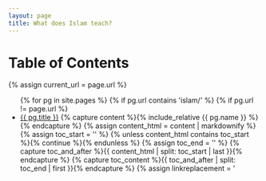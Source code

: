 ```yaml
---
layout: page
title: What does Islam teach?
---
```


<h1>Table of Contents</h1>

{% assign current_url = page.url %}

<ul id="markdown-toc">
  {% for pg in site.pages %}
    {% if pg.url contains 'islam/' %}
    {% if pg.url != page.url %}
      <li>
        <a href="{{ pg.url }}">{{ pg.title }}</a>
        {% capture content %}{% include_relative {{ pg.name }} %}{% endcapture %}
		{% assign content_html = content | markdownify %}
		{% assign toc_start = '<!--TOC-->' %}
		{% unless content_html contains toc_start %}{% continue %}{% endunless %}
		{% assign toc_end = '<!--/TOC-->' %}
		{% capture toc_and_after %}{{ content_html | split: toc_start | last }}{% endcapture %}
		{% capture toc_content %}{{ toc_and_after | split: toc_end | first }}{% endcapture %}
		{% assign linkreplacement = '<a href="' | append: pg.dir %}
		{% assign toc_content = toc_content | replace: ' id="markdown-toc"', '' | replace: '<a href="', linkreplacement %}
		{{ toc_content }}
      </li>
    {% endif %}
    {% endif %}
  {% endfor %}
</ul>




